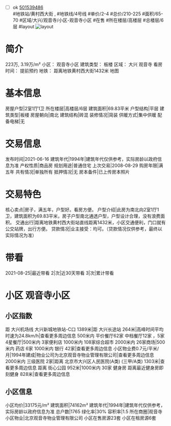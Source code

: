 - [ ] ok [501539486](https://bj.5i5j.com/ershoufang/501539486.html)  
 #地铁站/黄村西大街 ,  #地铁线/4号线
#单价/2-4 #总价/210-225 #面积/65-70   #区域/大兴/观音寺/小区-观音寺小区 #在售 #所在楼层/高楼层 #总楼层/6层 #layout 
![layout](http://image2a.5i5j.com/bdir/layout/361608.jpg_P5.jpg) 
# 简介 
 223万,  3.19万/m² 
小区： 观音寺小区
建筑类型： 板楼
区域： 大兴 观音寺
看房时间： 提前预约
地铁： 距离地铁黄村西大街1432米 地图
# 基本信息 
 房屋户型|2室1厅1卫
所在楼层|高楼层/6层
建筑面积|69.83平米
户型结构|平层
建筑类型|板楼
房屋朝向|南北
建筑结构|砖混
装修情况|简装
供暖方式|集中供暖
配备电梯|无
# 交易信息 
 发布时间|2021-06-16
建筑年代|1994年|建筑年代仅供参考，实际房龄以政府信息为准
产权性质|商品房
规划用途|普通住宅
上次交易|2008-08-29
购房年限|满五年
共有情况|单独所有
抵押情况|无
房本备件|已上传房本照片
# 交易特色 
 核心卖点|房子，满五年，户型好。看房方便。
户型介绍|此房为南北向2室1厅1卫，建筑面积为69.83平米，房子户型南北通透户型，户型设计合理，没有浪费面积。
交通出行|距离地铁黄村西大街站直线距离1432米，小区交通便利，门口就有公交站牌，出行方便。
贷款情况|业主接受：均可。（贷款情况仅供参考，最终以实际情况为准）
# 带看 
 2021-08-25|最近带看	 2|次|近30天带看	 3|次|累计带看
# 小区 观音寺小区
## 小区指数 
 距 大兴机场线 大兴新城地铁站-C口 1389米|距 大兴长途站 264米|高峰时间平均时速为24.8km/h|查看更多周边信息
500米内 平价餐厅62家
中档餐厅12家 ，5家4星餐厅|500米内 3家便利店
1000米内 108家综合超市
2000米内 26家商场|500米内 药店 6家
1000米内 银行 42家|查看更多周边信息
小区物业费0.7元/平米/月|1994年建成|物业公司为北京观音寺物业管理有限公司|查看更多周边信息
2000米内 三级医院 2家|距离 北京市大兴区人民医院(A类) (三甲/A类) 1303米|查看更多周边信息
距离 街心公园 952米|1000米内 30家 健身房
距离最近健身房即刻健身 828米|查看更多周边信息
## 小区信息 
 小区均价|33175元/m²
建筑面积|74162m²
建筑年代|1994年|建筑年代仅供参考，实际房龄以政府信息为准
总户数|1765
绿化率|30%
容积率|1.5
所在商圈|观音寺
小区物业|北京观音寺物业管理有限公司
小区在售房源23套
小区在租房源6套
